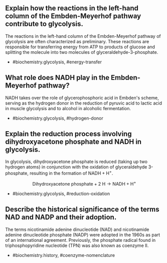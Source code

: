 ## Explain how the reactions in the left-hand column of the Embden-Meyerhof pathway contribute to glycolysis.

The reactions in the left-hand column of the Embden-Meyerhof pathway of glycolysis are often characterized as preliminary. These reactions are responsible for transferring energy from ATP to products of glucose and splitting the molecule into two molecules of glyceraldehyde-3-phosphate.

- #biochemistry.glycolysis, #energy-transfer

## What role does NADH play in the Embden-Meyerhof pathway?

NADH takes over the role of glycerophosphoric acid in Embden's scheme, serving as the hydrogen donor in the reduction of pyruvic acid to lactic acid in muscle glycolysis and to alcohol in alcoholic fermentation.

- #biochemistry.glycolysis, #hydrogen-donor

## Explain the reduction process involving dihydroxyacetone phosphate and NADH in glycolysis.

In glycolysis, dihydroxyacetone phosphate is reduced (taking up two hydrogen atoms) in conjunction with the oxidation of glyceraldehyde 3-phosphate, resulting in the formation of $\mathrm{NADH} + \mathrm{H}^{+}$.

$$
\text{Dihydroxyacetone phosphate} + 2\ \text{H} \rightarrow \mathrm{NADH} + \mathrm{H}^{+}
$$

- #biochemistry.glycolysis, #reduction-oxidation

## Describe the historical significance of the terms NAD and NADP and their adoption.

The terms nicotinamide adenine dinucleotide (NAD) and nicotinamide adenine dinucleotide phosphate (NADP) were adopted in the 1960s as part of an international agreement. Previously, the phosphate radical found in triphosphopyridine nucleotide (TPN) was also known as coenzyme II.

- #biochemistry.history, #coenzyme-nomenclature